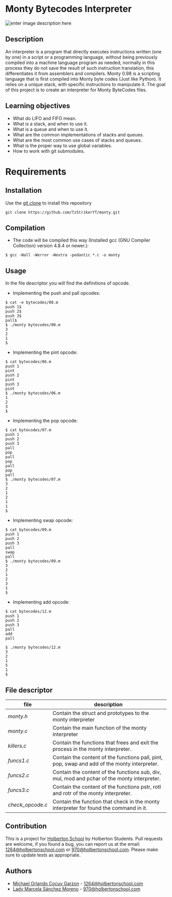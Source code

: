 # Monty Bytecodes Interpreter


![enter image description here](https://lh3.googleusercontent.com/XmvRPsC57FqdwBUPmFjUlJQdwFgzBxbNLQ7AKewPcoKX5rrkmHvUUboWAZ-gIjsQslW2D6YF-G8 "monty")

## [](https://github.com/TzStrikerYT/monty)Description

An interpreter is a program that directly executes instructions written (one by one) in a script or a programming language, without being previously compiled into a machine language program as needed, normally in this process they do not save the result of such instruction translation, this differentiates it from assemblers and compilers.
Monty 0.98 is a scripting language that is first compiled into Monty byte codes (Just like Python). It relies on a unique stack, with specific instructions to manipulate it. The goal of this project is to create an interpreter for Monty ByteCodes files.

## Learning objectives

-   What do LIFO and FIFO mean.
-   What is a stack, and when to use it.
-   What is a queue and when to use it.
-   What are the common implementations of stacks and queues.
-   What are the most common use cases of stacks and queues.
-   What is the proper way to use global variables.
-   How to work with git submodules.

# Requirements
## Installation

Use the  [git clone](https://github.com/TzStrikerYT/monty.git) to install this repository
```
git clone https://github.com/TzStrikerYT/monty.git
```
## Compilation

-   The code will be compiled this way (Installed gcc (GNU Compiler Collection) version 4.8.4 or newer.):
```
$ gcc -Wall -Werror -Wextra -pedantic *.c -o monty
```

## Usage
In the file descriptor you will find the definitions of opcode.
* Implementing the push and pall opcodes:
```
$ cat -e bytecodes/00.m
push 1$
push 2$
push 3$
pall$
$ ./monty bytecodes/00.m
3
2
1
$
```
* Implementing the pint opcode:
```
$ cat bytecodes/06.m 
push 1
pint
push 2
pint
push 3
pint
$ ./monty bytecodes/06.m 
1
2
3
$ 
```
* Implementing the pop opcode:
```
$ cat bytecodes/07.m 
push 1
push 2
push 3
pall
pop
pall
pop
pall
pop
pall
$ ./monty bytecodes/07.m 
3
2
1
2
1
1
$ 
```
* Implementing swap opcode:
```
$ cat bytecodes/09.m 
push 1
push 2
push 3
pall
swap
pall
$ ./monty bytecodes/09.m 
3
2
1
2
3
1
$
```
* Implementing add opcode:
```
$ cat bytecodes/12.m 
push 1
push 2
push 3
pall
add
pall

$ ./monty bytecodes/12.m
3
2
1
5
1
$
```
## File descriptor


|file|description|
|--|--|
|*monty.h*|Contain the struct and prototypes to the monty interpreter|
|*monty.c*|Contain the main function of the monty interpreter|
|*killers.c*|Contain the functions that frees and exit the process in the monty interpreter.|
|*funcs1.c*|Contain the content of the functions pall, pint, pop, swap and add of the monty interpreter.|
|*funcs2.c*|Contain the content of the functions sub, div, mul, mod and pchar of the monty interpreter.|
|*funcs3.c*|Contain the content of the functions pstr, rotl and rotr of the monty interpreter.|
|*check_opcode.c*|Contain the function that check in the monty interpreter for found the command in it.|

## Contribution
This is a project for [Holberton School](https://www.holbertonschool.com/) by Holberton Students. Pull requests are welcome, if you found a bug, you can report us at the email: [1264@holbertonschool.com](mailto:1264@holbertonschool.com) or [970@holbertonschool.com](mailto:970@holbertonschool.com).
Please make sure to update tests as appropriate.

## Authors
-   [Michael Orlando Cocuy Garzon](https://github.com/TzStrikerYT) - 1264@holbertonschool.com
-   [Lady Marcela Sánchez Moreno](https://github.com/marcewp15) - 970@holbertonschool.com